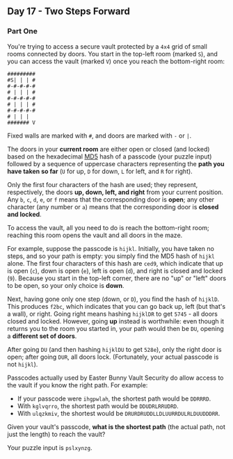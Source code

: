 ## Day 17 - Two Steps Forward

### Part One

You're trying to access a secure vault protected by a `4x4` grid of small rooms connected by doors.
You start in the top-left room (marked `S`), and you can access the vault (marked `V`) once you
reach the bottom-right room:

```
#########
#S| | | #
#-#-#-#-#
# | | | #
#-#-#-#-#
# | | | #
#-#-#-#-#
# | | |  
####### V
```

Fixed walls are marked with `#`, and doors are marked with `-` or `|`.

The doors in your **current room** are either open or closed (and locked) based on the hexadecimal
[MD5][1] hash of a passcode (your puzzle input) followed by a sequence of uppercase characters
representing the **path you have taken so far** (`U` for up, `D` for down, `L` for left, and
`R` for right).

Only the first four characters of the hash are used; they represent, respectively, the doors **up,
down, left, and right** from your current position. Any `b`, `c`, `d`, `e`, or `f` means that the
corresponding door is **open**; any other character (any number or `a`) means that the
corresponding door is **closed and locked**.

To access the vault, all you need to do is reach the bottom-right room; reaching this room opens
the vault and all doors in the maze.

For example, suppose the passcode is `hijkl`. Initially, you have taken no steps, and so your path
is empty: you simply find the MD5 hash of `hijkl` alone. The first four characters of this hash are
`ced9`, which indicate that up is open (`c`), down is open (`e`), left is open (`d`), and right is
closed and locked (`9`). Because you start in the top-left corner, there are no "up" or "left"
doors to be open, so your only choice is **down**.

Next, having gone only one step (down, or `D`), you find the hash of `hijklD`. This produces
`f2bc`, which indicates that you can go back up, left (but that's a wall), or right. Going right
means hashing `hijklDR` to get `5745` - all doors closed and locked. However, going **up** instead
is worthwhile: even though it returns you to the room you started in, your path would then be `DU`,
opening a **different set of doors**.

After going `DU` (and then hashing `hijklDU` to get `528e`), only the right door is open; after
going `DUR`, all doors lock. (Fortunately, your actual passcode is not `hijkl`).

Passcodes actually used by Easter Bunny Vault Security do allow access to the vault if you know
the right path. For example:

 * If your passcode were `ihgpwlah`, the shortest path would be `DDRRRD`.
 * With `kglvqrro`, the shortest path would be `DDUDRLRRUDRD`.
 * With `ulqzkmiv`, the shortest would be `DRURDRUDDLLDLUURRDULRLDUUDDDRR`.
 
Given your vault's passcode, **what is the shortest path** (the actual path, not just the length)
to reach the vault?

Your puzzle input is `pslxynzg`.


[1]: https://en.wikipedia.org/wiki/MD5
